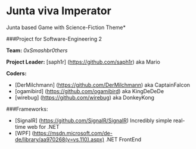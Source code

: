 # Junta viva Imperator
Junta based Game with Science-Fiction Theme*


###Project for Software-Engineering 2

**Team:** *0xSmashbr0thers*

**Project Leader:** [saph1r] (https://github.com/saph1r) aka Mario

**Coders:**

- [DerMilchmann] (https://github.com/DerMilchmann) aka CaptainFalcon
- [ogamibird] (https://github.com/ogamibird) aka KingDeDeDe
- [wirebug] (https://github.com/wirebug) aka DonkeyKong
        
###Frameworks:

- [SignalR] (https://github.com/SignalR/SignalR) Incredibly simple real-time web for .NET
- [WPF] (https://msdn.microsoft.com/de-de/library/aa970268(v=vs.110).aspx) .NET FrontEnd
